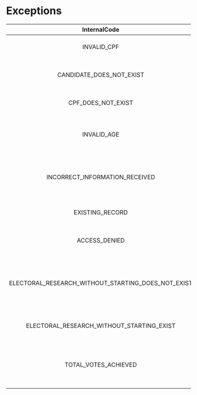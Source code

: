 # Exceptions
|InternalCode|HttpCode|Message|
|:---:|:---:|:---:|
|INVALID_CPF|400|The provided cpf is not valid|
|CANDIDATE_DOES_NOT_EXIST|404|Informed candidate does not exist|
|CPF_DOES_NOT_EXIST|404|Informed cpf does not exist|
|INVALID_AGE|400|Date of birth informed not valid. You are under 16 years old|
|INCORRECT_INFORMATION_RECEIVED|400|Some Information provided does not meet requirements|
|EXISTING_RECORD|400|This record already exists|
|ACCESS_DENIED|403|Your credentials do not allow access|
|ELECTORAL_RESEARCH_WITHOUT_STARTING_DOES_NOT_EXIST|404|It was not possible to find an election survey without starting|
|ELECTORAL_RESEARCH_WITHOUT_STARTING_EXIST|400|Electoral research without starting exist|
|TOTAL_VOTES_ACHIEVED|500|The established limit of votes received has been reached|